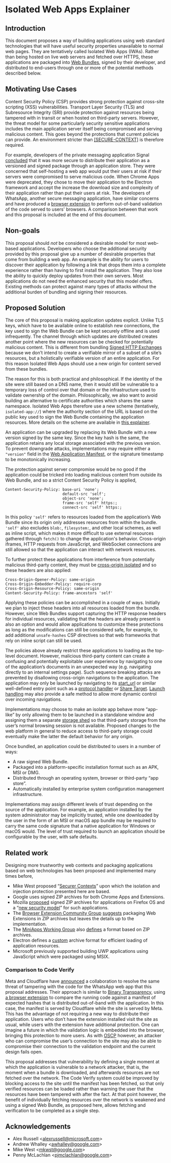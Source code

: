 # Isolated Web Apps Explainer

## Introduction

This document proposes a way of building applications using web standard technologies that will have useful security properties unavailable to normal web pages. They are tentatively called Isolated Web Apps (IWAs). Rather than being hosted on live web servers and fetched over HTTPS, these applications are packaged into [Web Bundles](https://wicg.github.io/webpackage/draft-yasskin-wpack-bundled-exchanges.html), signed by their developer, and distributed to end-users through one or more of the potential methods described below.

## Motivating Use Cases

Content Security Policy (CSP) provides strong protection against cross-site scripting (XSS) vulnerabilities. Transport Layer Security (TLS) and Subresource Integrity (SRI) provide protection against resources being tampered with in transit or when hosted on third-party servers. However, the threat model for some particularly security sensitive applications includes the main application server itself being compromised and serving malicious content. This goes beyond the protections that current policies can provide. An environment stricter than [[SECURE-CONTEXT]](https://w3c.github.io/webappsec-secure-contexts/) is therefore required.

For example, developers of the private messaging application Signal [concluded](https://github.com/signalapp/Signal-Desktop/issues/871) that it was more secure to distribute their application as a versioned and signed package through an application store. They were concerned that self-hosting a web app would put their users at risk if their servers were compromised to serve malicious code. When Chrome Apps were deprecated, they chose to move their application to the Electron framework and accept the increase the download size and complexity of their application rather than put their users at risk. The developers of WhatsApp, another secure messaging application, have similar concerns and have produced a [browser extension](https://chrome.google.com/webstore/detail/code-verify/llohflklppcaghdpehpbklhlfebooeog) to perform out-of-band validation of the code served to users' browsers. A comparison between that work and this proposal is included at the end of this document.


## Non-goals

This proposal should _not_ be considered a desirable model for most web-based applications. Developers who choose the additional security provided by this proposal give up a number of desirable properties that come from building a web app. An example is the ability for users to discover their application by following a link that drops them into a complete experience rather than having to first install the application. They also lose the ability to quickly deploy updates from their own servers. Most applications do not need the enhanced security that this model offers. Existing methods can protect against many types of attacks without the additional burden of bundling and signing their resources.

## Proposed Solution

The core of this proposal is making application updates explicit. Unlike TLS keys, which have to be available online to establish new connections, the key used to sign the Web Bundle can be kept securely offline and is used infrequently. The channel through which updates are distributed creates another point where the new resources can be checked for potentially malicious content. This is different from bundling [Signed HTTP Exchanges](https://wicg.github.io/webpackage/draft-yasskin-http-origin-signed-responses.html) because we don’t intend to create a verifiable mirror of a subset of a site’s resources, but a holistically verifiable version of an entire application. For this reason Isolated Web Apps should use a new origin for content served from these bundles.

The reason for this is both practical and philosophical. If the identity of the site were still based on a DNS name, then it would still be vulnerable to a temporary loss of control over that domain or the infrastructure used to validate ownership of the domain. Philosophically, we also want to avoid building an alternative to certificate authorities which shares the same namespace. Isolated Web Apps therefore use a new scheme (tentatively, `isolated-app://`) where the authority section of the URL is based on the public key used to sign the Web Bundle containing the application resources. More details on the scheme are available in [this explainer](./Scheme.md).

An application can be upgraded by replacing its Web Bundle with a new version signed by the same key. Since the key hash is the same, the application retains any local storage associated with the previous version. To prevent downgrade attacks, implementations may require either a `"version"` field in the [Web Application Manifest](https://www.w3.org/TR/appmanifest/), or the signature timestamp to be monotonically increasing.

The protection against server compromise would be no good if the application could be tricked into loading malicious content from outside its Web Bundle, and so a strict Content Security Policy is applied,

```
Content-Security-Policy: base-uri 'none';
                         default-src 'self';
                         object-src 'none';
                         frame-src 'self' https:;
                         connect-src 'self' https:;
```

In this policy `'self'` refers to resources loaded from the application’s Web Bundle since its origin only addresses resources from within the bundle. `'self'` also excludes `blob:`, `filesystem:`, and other local schemes, as well as inline script, which makes it more difficult to use external resources gathered through `fetch()` to change the application's behavior. Cross-origin iframes, HTTP requests from JavaScript, and WebSocket connections are still allowed so that the application can interact with network resources.

To further protect these applications from interference from potentially malicious third-party content, they must be [cross-origin isolated](https://web.dev/why-coop-coep/) and so these headers are also applied:

```
Cross-Origin-Opener-Policy: same-origin
Cross-Origin-Embedder-Policy: require-corp
Cross-Origin-Resource-Policy: same-origin
Content-Security-Policy: frame-ancestors 'self'
```

Applying these policies can be accomplished in a couple of ways. Initially we plan to inject these headers into all resources loaded from the bundle. However, since Web Bundles support capturing the HTTP response headers for individual resources, validating that the headers are already present is also an option and would allow applications to customize these protections as long as the modifications can still be considered safe, for example, to add additional `unsafe-hashes` CSP directives so that web frameworks that rely on inline script can still be used.

The policies above already restrict these applications to loading as the top-level document. However, malicious third-party content can create a confusing and potentially exploitable user experience by navigating to one of the application’s documents in an unexpected way (e.g. navigating directly to an internal settings page). Such sequence breaking attacks are prevented by disallowing cross-origin navigations to the application. The application may only be launched by navigating to its [start\_url](https://developer.mozilla.org/en-US/docs/Web/Manifest/start_url) or similar well-defined entry point such as a [protocol handler](https://github.com/MicrosoftEdge/MSEdgeExplainers/blob/main/URLProtocolHandler/explainer.md) or [Share Target](https://github.com/w3c/web-share-target/). [Launch handling](https://github.com/WICG/sw-launch/blob/main/launch_handler.md) may also provide a safe method to allow more dynamic control over incoming navigations.

Implementations may choose to make an isolate app behave more “app-like” by only allowing them to be launched in a standalone window and assigning them a separate [storage shed](https://storage.spec.whatwg.org/#storage-shed) so that third-party storage from the user’s normal browsing session is not available. Proposed changes to the web platform in general to reduce access to third-party storage could eventually make the latter the default behavior for any origin.

Once bundled, an application could be distributed to users in a number of ways:

*   A raw signed Web Bundle.
*   Packaged into a platform-specific installation format such as an APK, MSI or DMG.
*   Distributed through an operating system, browser or third-party “app store”.
*   Automatically installed by enterprise system configuration management infrastructure.

Implementations may assign different levels of trust depending on the source of the application. For example, an application installed by the system administrator may be implicitly trusted, while one downloaded by the user in the form of an MSI or macOS app bundle may be required to carry the same code signature that a native application for Windows or macOS would. The level of trust required to launch an application should be configurable by the user, with safe defaults.

## Related work

Designing more trustworthy web contexts and packaging applications based on web technologies has been proposed and implemented many times before,

*   Mike West proposed “[Securer Contexts](https://github.com/mikewest/securer-contexts/blob/master/README.md)” upon which the isolation and injection protection presented here are based.
*   Google uses signed ZIP archives for both Chrome Apps and Extensions.
*   Mozilla [proposed](https://wiki.mozilla.org/Apps/Security) signed ZIP archives for applications on Firefox OS and a “[new security model](https://wiki.mozilla.org/FirefoxOS/New_security_model)” for such applications.
*   The [Browser Extension Community Group](https://www.w3.org/community/browserext/) [suggests](https://browserext.github.io/browserext/#packaging) packaging Web Extensions in ZIP archives but leaves the details up to the implementation.
*   The [MiniApps Working Group](https://www.w3.org/2021/miniapps/) also [defines](https://w3c.github.io/miniapp-packaging/) a format based on ZIP archives.
*   Electron defines a [custom](https://github.com/electron/asar) archive format for efficient loading of application resources.
*   Microsoft previously supported building UWP applications using JavaScript which were packaged using MSIX.

### Comparison to Code Verify

Meta and Cloudflare have [announced](https://blog.cloudflare.com/cloudflare-verifies-code-whatsapp-web-serves-users/) a collaboration to resolve the same threat of tampering with the code for the WhatsApp web app that this proposal addresses. Their approach is similar to [Binary Transparency](https://binary.transparency.dev/), using [a browser extension](https://github.com/facebookincubator/meta-code-verify) to compare the running code against a manifest of expected hashes that is distributed out-of-band with the application. In this case, the manifest is served by Cloudflare while the site is served by Meta. This has the advantage of not requiring a new way to distribute their application. Users who don’t have the extension installed visit the site as usual, while users with the extension have additional protection. One can imagine a future in which the validation logic is embedded into the browser, bringing this protection to more users. As with [OSCP](https://en.wikipedia.org/wiki/Online_Certificate_Status_Protocol) however, an attacker who can compromise the user’s connection to the site may also be able to compromise their connection to the validation endpoint and the current design fails open.

This proposal addresses that vulnerability by defining a single moment at which the application is vulnerable to a network attacker, that is, the moment when a bundle is downloaded, and afterwards resources are not fetched over the network. The Code Verify system could be improved by blocking access to the site until the manifest has been fetched, so that only verified resources can be loaded rather than warning the user that the resources have been tampered with after the fact. At that point however, the benefit of individually fetching resources over the network is weakened and using a signed Web Bundle, as proposed here, allows fetching and verification to be completed as a single step.

## Acknowledgements

*   Alex Russell &lt;alexrussell@microsoft.com>
*   Andrew Whalley &lt;awhalley@google.com>
*   Mike West &lt;mkwst@google.com>
*   Penny McLachlan &lt;pjmclachlan@google.com>
